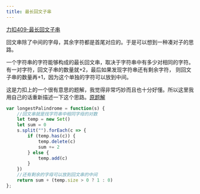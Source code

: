 ```yaml
---
title: 最长回文子串
---
```

[力扣409-最长回文子串](https://leetcode.cn/problems/longest-palindrome/)

回文串除了中间的字母，其余字符都是首尾对应的。于是可以想到一种凑对子的思路。

一个字符串的字符能够构成的最长回文串，取决于字符串中有多少对相同的字符。有一对字符，回文子串的数量就+2，最后如果发现字符串还有剩余字符，
则回文子串的数量再+1，因为这个单独的字符可以放到中间。

这是力扣上的一个很有意思的题解，我觉得非常巧妙而且也十分好懂。所以这里我用自己的话重新描述一下这个思路。[原题解](https://leetcode.cn/problems/longest-palindrome/solutions/159200/yong-da-pai-de-si-lu-lai-ji-suan-zui-chang-hui-wen/)

```javascript
var longestPalindrome = function(s) {
    //回文串就是找字符串中相同字母的对数
    let temp = new Set()
    let sum = 0
    s.split("").forEach(c => {
        if (temp.has(c)) {
            temp.delete(c)
            sum += 2
        } else {
            temp.add(c)
        }
    })
    //还有剩余的字母可以放到回文串的中间
    return sum + (temp.size > 0 ? 1 : 0)
};
```
